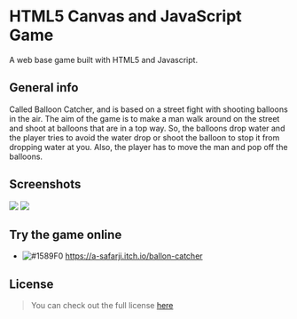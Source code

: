 # HTML5 Canvas and JavaScript Game
A web base game built with HTML5 and Javascript.

## General info
Called Balloon Catcher, and is based on a street fight with shooting balloons in the air. The aim of the game is to make a man walk around on the street and shoot at balloons that are in a top way. So, the balloons drop water and the player tries to avoid the water drop or shoot the balloon to stop it from dropping water at you. Also, the player has to move the man and pop off the balloons.

## Screenshots
![](https://user-images.githubusercontent.com/20365333/127440700-e9c6e0c9-1dd2-4ff6-a582-c677f96d238a.png)
![](https://user-images.githubusercontent.com/20365333/127440707-9d94ecac-fad2-4dbd-a605-2af2658b87ca.png)


## Try the game online
- ![#1589F0](https://via.placeholder.com/15/1589F0/000000?text=+) https://a-safarji.itch.io/ballon-catcher


## License
>You can check out the full license [here](https://github.com/A-safarji/Game-Canvas-JS/blob/main/LICENSE)
